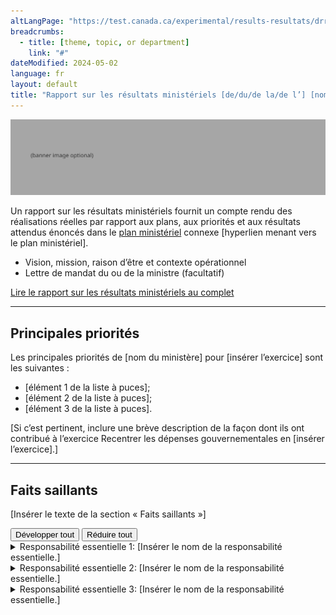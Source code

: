 ```yaml
---
altLangPage: "https://test.canada.ca/experimental/results-resultats/drr-at-glance.html"
breadcrumbs:
  - title: [theme, topic, or department]
    link: "#"
dateModified: 2024-05-02
language: fr
layout: default
title: "Rapport sur les résultats ministériels [de/du/de la/de l’] [nom de l’organisation ministère] pour [insérer l’exercice] en un coup d’œil"
---
```


<link rel="stylesheet" type="text/css" href="results-resultats/css/theme.min.css" />
<div class="mwsgeneric-base-html parbase section">
    <img alt="" class="img-responsive center-block mrgn-tp-lg mrgn-bttm-lg" src="https://raw.githubusercontent.com/gc-proto/experimental/master/results-resultats/banner.png">
  <p>Un rapport sur les résultats ministériels  fournit un compte rendu des réalisations réelles par rapport aux plans, aux  priorités et aux résultats attendus énoncés dans le <a href="https://test.canada.ca/experimental/departmental-plans-ministeriels/rrm-en-un-coup-doeil.html">plan ministériel</a> connexe&nbsp;[hyperlien menant vers le plan ministériel].</p>
<ul>
  <li>Vision,  mission, raison d&rsquo;être et contexte opérationnel</li>
  <li>Lettre de mandat du ou de la ministre (facultatif)</li>
  </ul> 

 
  <div class="clearfix"></div>
  <section class="mrgn-tp-lg">
    <p><a href="https://test.canada.ca/experimental/results-resultats/rrm-complet.html" class="btn btn-primary btn-lg">Lire le rapport sur les résultats ministériels au complet</a></p>
  </section>
  <hr>
  <section class="mrgn-bttm-lg mrgn-tp-lg">
    <h2>Principales priorités</h2>
    <p>Les principales priorités de [nom du ministère] pour [insérer l’exercice] sont les suivantes :</p>
    <ul>
      <li>[élément&nbsp;1 de la liste à puces]; </li>
      <li>[élément&nbsp;2 de la liste à puces]; </li>
      <li>[élément&nbsp;3 de la liste à puces]. </li>
    </ul>
        <p>[Si c’est pertinent, inclure une brève description de la façon dont ils ont contribué à l’exercice Recentrer les dépenses gouvernementales en [insérer l’exercice].]</p>
  </section>
  <hr>
  <section class="mrgn-bttm-lg mrgn-tp-lg">
    <h2>Faits saillants</h2>
    <p>[Insérer le texte de la section « Faits saillants »]</p>
   <section id="cores"> <div class="btn-group mrgn-bttm-md">
<button type="button" class="btn btn-default wb-toggle" data-toggle="{&quot;selector&quot;: &quot;details&quot;, &quot;parent&quot;: &quot;#cores&quot;, &quot;type&quot;: &quot;on&quot;}">Développer tout</button>
<button type="button" class="btn btn-default wb-toggle" data-toggle="{&quot;selector&quot;: &quot;details&quot;, &quot;parent&quot;: &quot;#cores&quot;, &quot;type&quot;: &quot;off&quot;}">Réduire tout</button>
</div>
      <details class="brdr-tp brdr-rght brdr-bttm brdr-lft">
        <summary class="wb-toggle" data-toggle='{"print":"on"}'>Responsabilité essentielle 1: [Insérer le nom de la responsabilité essentielle.]</summary>
        <section>
            <p><strong>Dépenses réelles :</strong> [Insérer le montant] </p>
            <p><strong>Ressources humaines réelles :</strong> [Insérer le nombre]</p>
            <p><strong>Résultats : Nos réalisations :</strong></p>
              <ul>
                <li>[Élément 1 de la liste à puces];</li>
                <li>[Élément 2 de la liste à puces];</li>
                <li>[Élément 3 de la liste à puces].</li>
              </ul>
        <p>Vous trouverez de  plus amples renseignements sur <a href="#">[nom de la  responsabilité essentielle]</a> [hyperlien menant vers le  plan complet, responsabilité essentielle&nbsp;1, section sur les progrès à l&rsquo;égard  des résultats] dans la section «&nbsp;Résultats : Nos réalisations&nbsp;» du rapport  complet sur les résultats ministériels.</p>
        </section>
      </details>
      <details class="brdr-tp brdr-rght brdr-bttm brdr-lft">
        <summary class="wb-toggle" data-toggle='{"print":"on"}'>Responsabilité essentielle 2: [Insérer le nom de la responsabilité essentielle.]</summary>
        <section>
            <p><strong>Dépenses réelles :</strong> [Insérer le montant] </p>
            <p><strong>Ressources humaines réelles :</strong> [Insérer le nombre]</p>
            <p><strong>Résultats : Nos réalisations :</strong></p>
              <ul>
                <li>[Élément 1 de la liste à puces];</li>
                <li>[Élément 2 de la liste à puces];</li>
                <li>[Élément 3 de la liste à puces].</li>
              </ul>
        <p>Vous trouverez de  plus amples renseignements sur <a href="#">[nom de la  responsabilité essentielle]</a> [hyperlien menant vers le  plan complet, responsabilité essentielle&nbsp;1, section sur les progrès à l&rsquo;égard  des résultats] dans la section «&nbsp;Résultats : Nos réalisations &nbsp;» du rapport  complet sur les résultats ministériels.</p> </section>
      </details>
      <details class="brdr-tp brdr-rght brdr-bttm brdr-lft">
        <summary class="wb-toggle" data-toggle='{"print":"on"}'>Responsabilité essentielle 3: [Insérer le nom de la responsabilité essentielle.]</summary>
        <section>
            <p><strong>Dépenses réelles :</strong> [Insérer le montant] </p>
            <p><strong>Ressources humaines réelles :</strong> [Insérer le nombre]</p>
            <p><strong>Résultats : Nos réalisations :</strong></p>
              <ul>
                <li>[Élément 1 de la liste à puces];</li>
                <li>[Élément 2 de la liste à puces];</li>
                <li>[Élément 3 de la liste à puces].</li>
              </ul>
        <p>Vous trouverez de  plus amples renseignements sur <a href="#">[nom de la  responsabilité essentielle]</a> [hyperlien menant vers le  plan complet, responsabilité essentielle&nbsp;1, section sur les progrès à l&rsquo;égard  des résultats] dans la section «&nbsp;Résultats : Nos réalisations &nbsp;» du rapport  complet sur les résultats ministériels.</p> </section>
      </details>
    </section>
  </section>
</div>
